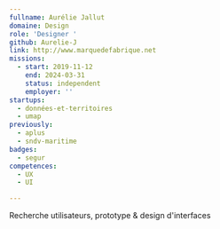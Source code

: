 ```yaml
---
fullname: Aurélie Jallut
domaine: Design
role: 'Designer '
github: Aurelie-J
link: http://www.marquedefabrique.net
missions:
  - start: 2019-11-12
    end: 2024-03-31
    status: independent
    employer: ''
startups:
  - données-et-territoires
  - umap
previously:
  - aplus
  - sndv-maritime
badges:
  - segur
competences:
  - UX
  - UI

---
```


Recherche utilisateurs, prototype & design d'interfaces
